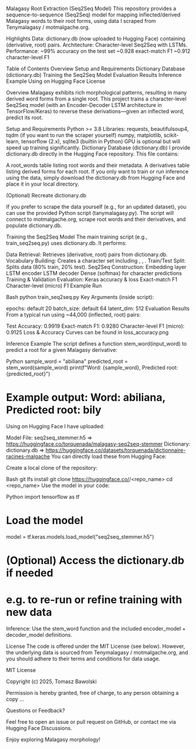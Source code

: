 Malagasy Root Extraction (Seq2Seq Model)
This repository provides a sequence-to-sequence (Seq2Seq) model for mapping inflected/derived Malagasy words to their root forms, using data I scraped from Tenymalagasy / motmalgache.org.

Highlights
Data: dictionary.db (now uploaded to Hugging Face) containing (derivative, root) pairs.
Architecture: Character-level Seq2Seq with LSTMs.
Performance:
~99% accuracy on the test set
~0.928 exact-match F1
~0.912 character-level F1

Table of Contents
Overview
Setup and Requirements
Dictionary Database (dictionary.db)
Training the Seq2Seq Model
Evaluation Results
Inference Example
Using on Hugging Face
License

Overview
Malagasy exhibits rich morphological patterns, resulting in many derived word forms from a single root. This project trains a character-level Seq2Seq model (with an Encoder-Decoder LSTM architecture in TensorFlow/Keras) to reverse these derivations—given an inflected word, predict its root.

Setup and Requirements
Python >= 3.8
Libraries:
requests, beautifulsoup4, tqdm (if you want to run the scraper yourself)
numpy, matplotlib, scikit-learn, tensorflow (2.x), sqlite3 (builtin in Python)
GPU is optional but will speed up training significantly.
Dictionary Database (dictionary.db)
I provide dictionary.db directly in the Hugging Face repository. This file contains:

A root_words table listing root words and their metadata.
A derivatives table listing derived forms for each root.
If you only want to train or run inference using the data, simply download the dictionary.db from Hugging Face and place it in your local directory.

(Optional) Recreate dictionary.db

If you prefer to scrape the data yourself (e.g., for an updated dataset), you can use the provided Python script (tanymalagasy.py). The script will connect to motmalgache.org, scrape root words and their derivatives, and populate dictionary.db.

Training the Seq2Seq Model
The main training script (e.g., train_seq2seq.py) uses dictionary.db. It performs:

Data Retrieval: Retrieves (derivative, root) pairs from dictionary.db.
Vocabulary Building: Creates a character set including <start>, <end>, <pad>.
Train/Test Split: Splits data (80% train, 20% test).
Seq2Seq Construction:
Embedding layer
LSTM encoder
LSTM decoder
Dense (softmax) for character predictions
Training & Validation
Evaluation:
Keras accuracy & loss
Exact-match F1
Character-level (micro) F1
Example Run

Bash
python train_seq2seq.py
Key Arguments (inside script):

epochs: default 20
batch_size: default 64
latent_dim: 512
Evaluation Results
From a typical run using ~44,000 (inflected, root) pairs:

Test Accuracy: 0.9919
Exact-match F1: 0.9280
Character-level F1 (micro): 0.9125
Loss & Accuracy Curves can be found in loss_accuracy.png

Inference Example
The script defines a function stem_word(input_word) to predict a root for a given Malagasy derivative:

Python
sample_word = "abiliana"
predicted_root = stem_word(sample_word)
print(f"Word: {sample_word}, Predicted root: {predicted_root}")
# Example output: Word: abiliana, Predicted root: bily
Using on Hugging Face
I have uploaded:

Model File: seq2seq_stemmer.h5 => https://huggingface.co/torquenada/malagasy-seq2seq-stemmer
Dictionary: dictionary.db => https://huggingface.co/datasets/torquenada/dictionnaire-racines-malgache
You can directly load these from Hugging Face:

Create a local clone of the repository:

Bash
git lfs install
git clone https://huggingface.co/<username>/<repo_name>
cd <repo_name>
 Use the model in your code:

Python
import tensorflow as tf

# Load the model
model = tf.keras.models.load_model("seq2seq_stemmer.h5")

# (Optional) Access the dictionary.db if needed
# e.g. to re-run or refine training with new data
 Inference: Use the stem_word function and the included encoder_model + decoder_model definitions.

License
The code is offered under the MIT License (see below). However, the underlying data is sourced from Tenymalagasy / motmalgache.org, and you should adhere to their terms and conditions for data usage.

MIT License

Copyright (c) 2025, Tomasz Bawolski

Permission is hereby granted, free of charge, to any person obtaining a copy
...

Questions or Feedback?

Feel free to open an issue or pull request on GitHub, or contact me via Hugging Face Discussions.

Enjoy exploring Malagasy morphology!
